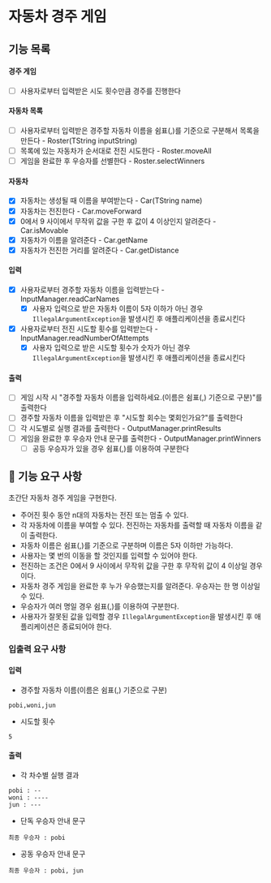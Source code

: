 # 자동차 경주 게임
## 기능 목록
#### 경주 게임
- [ ] 사용자로부터 입력받은 시도 횟수만큼 경주를 진행한다

#### 자동차 목록
- [ ] 사용자로부터 입력받은 경주할 자동차 이름을 쉼표(,)를 기준으로 구분해서 목록을 만든다 - Roster(TString inputString)
- [ ] 목록에 있는 자동차가 순서대로 전진 시도한다 - Roster.moveAll
- [ ] 게임을 완료한 후 우승자를 선별한다 - Roster.selectWinners

#### 자동차
- [x] 자동차는 생성될 때 이름을 부여받는다 - Car(TString name)
- [x] 자동차는 전진한다 - Car.moveForward
- [x] 0에서 9 사이에서 무작위 값을 구한 후 값이 4 이상인지 알려준다 - Car.isMovable
- [x] 자동차가 이름을 알려준다 - Car.getName
- [x] 자동차가 전진한 거리를 알려준다 - Car.getDistance

#### 입력
- [x] 사용자로부터 경주할 자동차 이름을 입력받는다 - InputManager.readCarNames
    - [x] 사용자 입력으로 받은 자동차 이름이 5자 이하가 아닌 경우 `IllegalArgumentException`을 발생시킨 후 애플리케이션을 종료시킨다
- [x] 사용자로부터 전진 시도할 횟수를 입력받는다 - InputManager.readNumberOfAttempts
    - [x] 사용자 입력으로 받은 시도할 횟수가 숫자가 아닌 경우 `IllegalArgumentException`을 발생시킨 후 애플리케이션을 종료시킨다
    
#### 출력
- [ ] 게임 시작 시 "경주할 자동차 이름을 입력하세요.(이름은 쉼표(,) 기준으로 구분)"를 출력한다
- [ ] 경주할 자동차 이름을 입력받은 후 "시도할 회수는 몇회인가요?"를 출력한다
- [ ] 각 시도별로 실행 결과를 출력한다 - OutputManager.printResults
- [ ] 게임을 완료한 후 우승자 안내 문구를 출력한다 - OutputManager.printWinners
    - [ ] 공등 우승자가 있을 경우 쉼표(,)를 이용하여 구분한다

## 🚀 기능 요구 사항
초간단 자동차 경주 게임을 구현한다.

- 주어진 횟수 동안 n대의 자동차는 전진 또는 멈출 수 있다.
- 각 자동차에 이름을 부여할 수 있다. 전진하는 자동차를 출력할 때 자동차 이름을 같이 출력한다.
- 자동차 이름은 쉼표(,)를 기준으로 구분하며 이름은 5자 이하만 가능하다.
- 사용자는 몇 번의 이동을 할 것인지를 입력할 수 있어야 한다.
- 전진하는 조건은 0에서 9 사이에서 무작위 값을 구한 후 무작위 값이 4 이상일 경우이다.
- 자동차 경주 게임을 완료한 후 누가 우승했는지를 알려준다. 우승자는 한 명 이상일 수 있다.
- 우승자가 여러 명일 경우 쉼표(,)를 이용하여 구분한다.
- 사용자가 잘못된 값을 입력할 경우 `IllegalArgumentException`을 발생시킨 후 애플리케이션은 종료되어야 한다.

### 입출력 요구 사항
#### 입력
- 경주할 자동차 이름(이름은 쉼표(,) 기준으로 구분)
```
pobi,woni,jun
```
- 시도할 횟수
```
5
```
#### 출력
- 각 차수별 실행 결과
```
pobi : --
woni : ----
jun : ---
```
- 단독 우승자 안내 문구
```
최종 우승자 : pobi
```
- 공동 우승자 안내 문구
```
최종 우승자 : pobi, jun
```